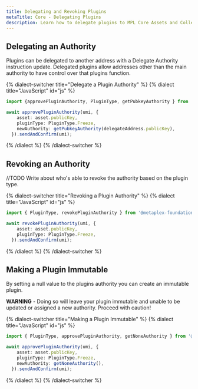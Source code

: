 ```yaml
---
title: Delegating and Revoking Plugins
metaTitle: Core - Delegating Plugins
description: Learn how to delegate plugins to MPL Core Assets and Collections
---
```


## Delegating an Authority

Plugins can be delegated to another address with a Delegate Authority instruction update. Delegated plugins allow addresses other than the main authority to have control over that plugins function.

{% dialect-switcher title="Delegate a Plugin Authority" %}
{% dialect title="JavaScript" id="js" %}

```ts
import {approvePluginAuthority, PluginType, getPubkeyAuthority } from '@metaplex-foundation/mpl-core'

await approvePluginAuthority(umi, {
    asset: asset.publicKey,
    pluginType: PluginType.Freeze,
    newAuthority: getPubkeyAuthority(delegateAddress.publicKey),
  }).sendAndConfirm(umi);
```

{% /dialect %}
{% /dialect-switcher %}

## Revoking an Authority

//TODO
Write about who's able to revoke the authority based on the plugin type.

{% dialect-switcher title="Revoking a Plugin Authority" %}
{% dialect title="JavaScript" id="js" %}

```ts
import { PluginType, revokePluginAuthority } from '@metaplex-foundation/mpl-core'

await revokePluginAuthority(umi, {
    asset: asset.publicKey,
    pluginType: PluginType.Freeze,
  }).sendAndConfirm(umi);
```

{% /dialect %}
{% /dialect-switcher %}

## Making a Plugin Immutable

By setting a null value to the plugins authority you can create an immutable plugin.

**WARNING** - Doing so will leave your plugin immutable and unable to be updated or assigned a new authority. Proceed with caution!

{% dialect-switcher title="Making a Plugin Immutable" %}
{% dialect title="JavaScript" id="js" %}

```ts
import { PluginType, approvePluginAuthority, getNoneAuthority } from '@metaplex-foundation/mpl-core'

await approvePluginAuthority(umi, {
    asset: asset.publicKey,
    pluginType: PluginType.Freeze,
    newAuthority: getNoneAuthority(),
  }).sendAndConfirm(umi);
```

{% /dialect %}
{% /dialect-switcher %}

